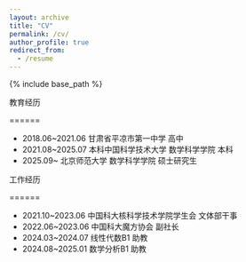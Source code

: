 ```yaml
---
layout: archive
title: "CV"
permalink: /cv/
author_profile: true
redirect_from:
  - /resume
---
```


{% include base_path %}


教育经历
<!-- Education experience -->

======

* 2018.06~2021.06 甘肃省平凉市第一中学  高中
* 2021.08~2025.07 本科中国科学技术大学  数学科学学院  本科
* 2025.09~        北京师范大学  数学科学学院  硕士研究生

<!-- * Ph.D in Version Control Theory, GitHub University, 2018 (expected) -->
<!-- * M.S. in Jekyll, GitHub University, 2014 -->
<!-- * B.S. in GitHub, GitHub University, 2012 -->


工作经历
<!-- Work experience -->

======

* 2021.10~2023.06 中国科大核科学技术学院学生会 文体部干事
* 2022.06~2023.06 中国科大魔方协会 副社长
* 2024.03~2024.07 线性代数B1 助教
* 2024.08~2025.01 数学分析B1 助教



<!-- * Spring 2024: Academic Pages Collaborator
  * GitHub University
  * Duties includes: Updates and improvements to template
  * Supervisor: The Users

* Fall 2015: Research Assistant
  * GitHub University
  * Duties included: Merging pull requests
  * Supervisor: Professor Hub

* Summer 2015: Research Assistant
  * GitHub University
  * Duties included: Tagging issues
  * Supervisor: Professor Git -->
  
<!-- Skills
======
* Skill 1
* Skill 2
  * Sub-skill 2.1
  * Sub-skill 2.2
  * Sub-skill 2.3
* Skill 3 -->

<!-- Publications
======
  <ul>{% for post in site.publications reversed %}
    {% include archive-single-cv.html %}
  {% endfor %}</ul>
  
Talks
======
  <ul>{% for post in site.talks reversed %}
    {% include archive-single-talk-cv.html  %}
  {% endfor %}</ul>
  
Teaching
======
  <ul>{% for post in site.teaching reversed %}
    {% include archive-single-cv.html %}
  {% endfor %}</ul>
  
Service and leadership
======
* Currently signed in to 43 different slack teams -->
